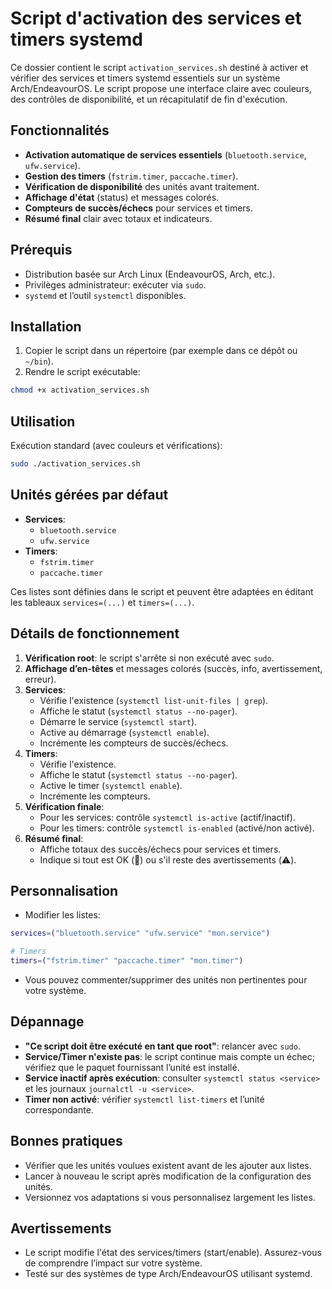 # Script d'activation des services et timers systemd

Ce dossier contient le script `activation_services.sh` destiné à activer et vérifier des services et timers systemd essentiels sur un système Arch/EndeavourOS. Le script propose une interface claire avec couleurs, des contrôles de disponibilité, et un récapitulatif de fin d'exécution.

## Fonctionnalités
- **Activation automatique de services essentiels** (`bluetooth.service`, `ufw.service`).
- **Gestion des timers** (`fstrim.timer`, `paccache.timer`).
- **Vérification de disponibilité** des unités avant traitement.
- **Affichage d'état** (status) et messages colorés.
- **Compteurs de succès/échecs** pour services et timers.
- **Résumé final** clair avec totaux et indicateurs.

## Prérequis
- Distribution basée sur Arch Linux (EndeavourOS, Arch, etc.).
- Privilèges administrateur: exécuter via `sudo`.
- `systemd` et l’outil `systemctl` disponibles.

## Installation
1. Copier le script dans un répertoire (par exemple dans ce dépôt ou `~/bin`).
2. Rendre le script exécutable:
```bash
chmod +x activation_services.sh
```

## Utilisation
Exécution standard (avec couleurs et vérifications):
```bash
sudo ./activation_services.sh
```

## Unités gérées par défaut
- **Services**:
  - `bluetooth.service`
  - `ufw.service`
- **Timers**:
  - `fstrim.timer`
  - `paccache.timer`

Ces listes sont définies dans le script et peuvent être adaptées en éditant les tableaux `services=(...)` et `timers=(...)`.

## Détails de fonctionnement
1. **Vérification root**: le script s'arrête si non exécuté avec `sudo`.
2. **Affichage d’en-têtes** et messages colorés (succès, info, avertissement, erreur).
3. **Services**:
   - Vérifie l'existence (`systemctl list-unit-files | grep`).
   - Affiche le statut (`systemctl status --no-pager`).
   - Démarre le service (`systemctl start`).
   - Active au démarrage (`systemctl enable`).
   - Incrémente les compteurs de succès/échecs.
4. **Timers**:
   - Vérifie l'existence.
   - Affiche le statut (`systemctl status --no-pager`).
   - Active le timer (`systemctl enable`).
   - Incrémente les compteurs.
5. **Vérification finale**:
   - Pour les services: contrôle `systemctl is-active` (actif/inactif).
   - Pour les timers: contrôle `systemctl is-enabled` (activé/non activé).
6. **Résumé final**:
   - Affiche totaux des succès/échecs pour services et timers.
   - Indique si tout est OK (🎉) ou s'il reste des avertissements (⚠️).

## Personnalisation
- Modifier les listes:
```bash
services=("bluetooth.service" "ufw.service" "mon.service")

# Timers
timers=("fstrim.timer" "paccache.timer" "mon.timer")
```
- Vous pouvez commenter/supprimer des unités non pertinentes pour votre système.

## Dépannage
- **"Ce script doit être exécuté en tant que root"**: relancer avec `sudo`.
- **Service/Timer n'existe pas**: le script continue mais compte un échec; vérifiez que le paquet fournissant l’unité est installé.
- **Service inactif après exécution**: consulter `systemctl status <service>` et les journaux `journalctl -u <service>`.
- **Timer non activé**: vérifier `systemctl list-timers` et l’unité correspondante.

## Bonnes pratiques
- Vérifier que les unités voulues existent avant de les ajouter aux listes.
- Lancer à nouveau le script après modification de la configuration des unités.
- Versionnez vos adaptations si vous personnalisez largement les listes.

## Avertissements
- Le script modifie l'état des services/timers (start/enable). Assurez-vous de comprendre l’impact sur votre système.
- Testé sur des systèmes de type Arch/EndeavourOS utilisant systemd.
